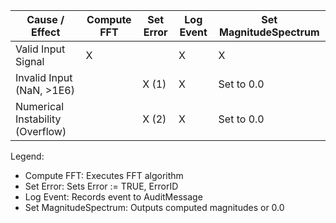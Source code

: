 Cause / Effect                  | Compute FFT | Set Error | Log Event | Set MagnitudeSpectrum
--------------------------------|------------|-----------|-----------|----------------------
Valid Input Signal              | X          |           | X         | X
Invalid Input (NaN, >1E6)       |            | X (1)     | X         | Set to 0.0
Numerical Instability (Overflow)|            | X (2)     | X         | Set to 0.0

Legend:
- Compute FFT: Executes FFT algorithm
- Set Error: Sets Error := TRUE, ErrorID
- Log Event: Records event to AuditMessage
- Set MagnitudeSpectrum: Outputs computed magnitudes or 0.0
